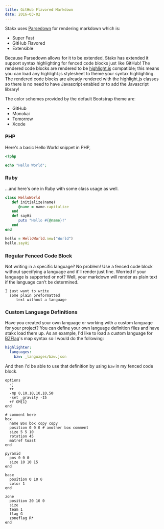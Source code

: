 ```yaml
---
title: GitHub Flavored Markdown
date: 2016-03-02
---
```


Stakx uses [Parsedown](http://parsedown.org/) for rendering markdown which is:

- Super Fast
- GitHub Flavored
- Extensible

Because Parsedown allows for it to be extended, Stakx has extended it support syntax highlighting for fenced code blocks just like GitHub! The rendered code blocks are rendered to be [highlight.js](https://highlightjs.org/) compatible; this means you can load any highlight.js stylesheet to theme your syntax highlighting. The rendered code blocks are already rendered with the highlight.js classes so there is no need to have Javascript enabled or to add the Javascript library!

The color schemes provided by the default Bootstrap theme are:

- GitHub
- Monokai
- Tomorrow
- Xcode

### PHP

Here's a basic Hello World snippet in PHP,

```php
<?php

echo "Hello World";
```

### Ruby

...and here's one in Ruby with some class usage as well.

```ruby
class HelloWorld
   def initialize(name)
      @name = name.capitalize
   end
   def sayHi
      puts "Hello #{@name}!"
   end
end

hello = HelloWorld.new("World")
hello.sayHi
```

### Regular Fenced Code Block

Not writing in a specific language? No problem! Use a fenced code block without specifying a language and it'll render just fine. Worried if your language is supported or not? Well, your markdown will render as plain text if the language can't be determined.

```
I just want to write
  some plain preformatted
     text without a language
```

### Custom Language Definitions

Have you created your own language or working with a custom language for your project? You can define your own language definition files and have stakx load them up. As an example, I'd like to load a custom language for [BZFlag](https://www.bzflag.org/)'s map syntax so I would do the following:

```yaml
highlighter:
  languages:
    bzw: _languages/bzw.json
```

And then I'd be able to use that definition by using `bzw` in my fenced code block.

```bzw
options
  -j
  +r
  -mp 0,10,10,10,10,50
  -set _gravity -15
  +f GM{1}
end

# comment here
box
  name Box box copy copy
  position 0 0 0 # another box comment
  size 5 5 10
  rotation 45
  matref toast
end

pyramid
  pos 0 0 0
  size 10 10 15
end

base
  position 0 10 0
  color 1
end

zone
  position 20 10 0
  size
  team 1
  flag G
  zoneflag R*
end
```
